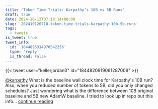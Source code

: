```yaml
---
title: 'Token Time Trials: Karpathy’s 10B vs 5B Runs'
draft: true
date: 2024-10-12T07:18:14+00:00
slug: '202410120718-token-time-trials-karpathy-10b-5b-runs'
tags:
  - tweets
is_tweet: true
tweet_info:
  id: '1844895314970542256'
  type: 'reply'
  is_thread: False
---
```




{{< tweet user="kellerjordan0" id="1844820919061287009" >}}

[@karpathy](https://x.com/karpathy) What is the baseline wall clock time for Karpathy's 10B run? Also, when you reduced number of tokens to 5B, did you only changed schedules? Just wondering what is the difference between 10B original baseline and 5B new AdamW baseline. I tried to look up in repo but this info… [continue reading](https://x.com/sytelus/status/1844895314970542256)
